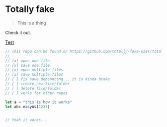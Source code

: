 # Totally fake

> This is a thing

Check it out. 

[Test](/)

```javascript
// This repo can be found on https://github.com/totally-fake-user/totally-real-repo
//
// [x] open one file
// [x] save one file
// [x] open multiple files
// [x] save multiple files
// [ ] fix save debouncing... it is kinda broke
// [ ] create new file/folder
// [ ] delete file/folder
// [ ] works for other repos

let a = "this is how it works"
let abc.easyAs(1233)


// Yeah it works...
```
